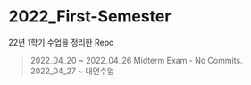 # 2022_First-Semester

22년 1학기 수업을 정리한 Repo

> 2022_04_20 ~ 2022_04_26 Midterm Exam - No Commits.
> 2022_04_27 ~ 대면수업
